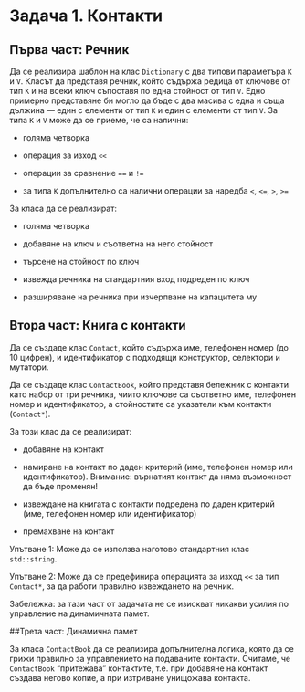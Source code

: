 # Задача 1. Контакти

## Първа част: Речник

Да се реализира шаблон на клас `Dictionary` с два типови параметъра `K` и `V`. 
Класът да представя речник, който съдържа редица от ключове от тип `K` и на всеки ключ съпоставя по една стойност от тип `V`. 
Едно примерно представяне би могло да бъде с два масива с една и съща дължина — един с елементи от тип `K` и един с елементи от тип `V`. 
За типа `K` и `V` може да се приеме, че са налични:

*    голяма четворка

*    операция за изход `<<`

*    операции за сравнение `==` и `!=`

*    за типа `К` допълнително са налични операции за наредба `<`, `<=`, `>`, `>=`


За класа да се реализират:

*    голяма четворка

*    добавяне на ключ и съответна на него стойност

*    търсене на стойност по ключ

*    извежда речника на стандартния вход подреден по ключ

*    разширяване на речника при изчерпване на капацитета му

## Втора част: Книга с контакти

Да се създаде клас `Contact`, който съдържа име, телефонен номер (до 10 цифрен), и идентификатор с подходящи конструктор, селектори и мутатори.

Да се създаде клас `ContactBook`, който представя бележник с контакти като набор от три речника, чиито ключове са съответно име, 
телефонен номер и идентификатор, а стойностите са указатели към контакти (`Contact*`).

За този клас да се реализират:

*    добавяне на контакт

*    намиране на контакт по даден критерий (име, телефонен номер или идентификатор). Внимание: върнатият контакт да няма възможност да бъде променян!

*    извеждане на книгата с контакти подредена по даден критерий  (име, телефонен номер или идентификатор)

*    премахване на контакт


Упътване 1: Може да се използва наготово стандартния клас `std::string`.

Упътване 2: Може да се предефинира операцията за изход `<<` за тип `Contact*`, за да работи правилно извеждането на речник.

Забележка: за тази част от задачата не се изискват никакви усилия по управление на динамичната памет.

##Трета част: Динамична памет

За класа `ContactBook` да се реализира допълнителна логика, която да се грижи правилно за управлението на подаваните контакти. 
Считаме, че `ContactBook` “притежава” контактите, т.е. при добавяне на контакт създава негово копие, а при изтриване унищожава контакта.
